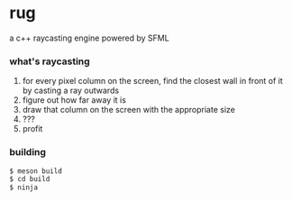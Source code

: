 # rug

a c++ raycasting engine powered by SFML

### what's raycasting

1. for every pixel column on the screen, find the closest wall in front of it
  by casting a ray outwards
2. figure out how far away it is
3. draw that column on the screen with the appropriate size
4. ???
5. profit

### building

```sh
$ meson build
$ cd build
$ ninja
```
